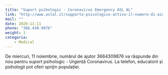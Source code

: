```yaml
---
title: "Suport psihologic - Coronavirus Emergency ASL AL"
link: "http://www.aslal.it/supporto-psicologico-attivo-il-numero-di-aiuto-asl-al"
mail: ""
date: 2020-11-11
phone: "366.430.9876"
weight: 1
categoria:
    - Medical
---
```


De miercuri, 11 noiembrie, numărul de ajutor 3664309876 va răspunde din nou pentru suport psihologic - Urgență Coronavirus. La telefon, educatorii și psihologii pot oferi sprijin populației.
